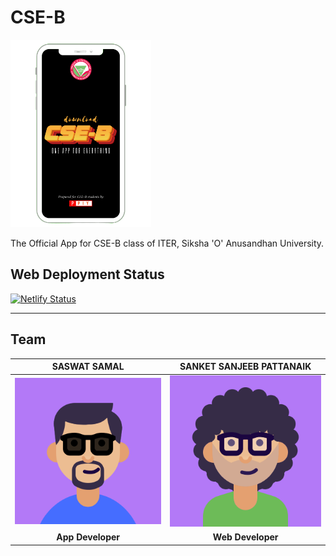 # CSE-B
<img src="assets/cse_B.png" height=300> 

The Official App for CSE-B class of ITER, Siksha 'O' Anusandhan University. 


## Web Deployment Status
[![Netlify Status](https://api.netlify.com/api/v1/badges/71699457-ba1d-4ad3-8d17-66acb0475cc0/deploy-status)](https://app.netlify.com/sites/cseb-iter/deploys)

-----------


## Team

| **SASWAT SAMAL** | **SANKET SANJEEB PATTANAIK**| 
| :---: |:---:| 
| [![Saswat](https://github.com/PIYSocial-India/CSE-B/blob/master/assets/Saswat.png)]()    | [![Sanket](https://github.com/PIYSocial-India/CSE-B/blob/master/assets/Sanket.png)]() | 
| **App Developer** | **Web Developer** | 

